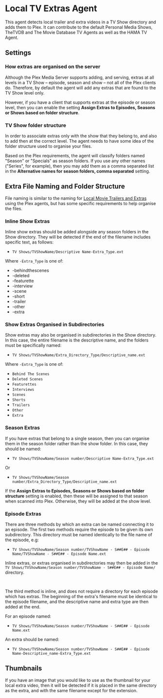 # Local TV Extras Agent

This agent detects local trailer and extra videos in a TV Show directory and adds them to Plex. It can contribute to the default Personal Media Shows, TheTVDB and The Movie Database TV Agents as well as the HAMA TV Agent.

## Settings

### How extras are organised on the server

Although the Plex Media Server supports adding, and serving, extras at all levels in a TV Show – episode, season and show – not all of the Plex clients do. Therefore, by default the agent will add any extras that are found to the TV Show level only.

However, if you have a client that supports extras at the episode or season level, then you can enable the setting **Assign Extras to Episodes, Seasons or Shows based on folder structure**.

### TV Show folder structure

In order to associate extras only with the show that they belong to, and also to add then at the correct level. The agent needs to have some idea of the folder structure used to organise your files.

Based on the Plex requirements, the agent will classify folders named "Season" or "Specials" as season folders. If you use any other names ("Series", for example), then you may add them as a comma separated list in the **Alternative names for season folders, comma separated** setting.

## Extra File Naming and Folder Structure

File naming is similar to the naming for [Local Movie Trailers and Extras](https://support.plex.tv/articles/200220677-local-media-assets-movies/#toc-3) using the Plex agents, but has some specific requirements to help organise the files.

### Inline Show Extras

Inline show extras should be added alongside any season folders in the Show directory. They will be detected if the end of the filename includes specific text, as follows:

* `TV Shows/TVShowName/Descriptive Name-Extra_Type.ext`

Where `-Extra_Type` is one of:

* -behindthescenes
* -deleted
* -featurette
* -interview
* -scene
* -short
* -trailer
* -other
* -extra

### Show Extras Organised in Subdirectories

Show extras may also be organised in subdirectories in the Show directory. In this case, the entire filename is the descriptive name, and the folders must be specifically named:

* `TV Shows/TVShowName/Extra_Directory_Type/Descriptive_name.ext`

Where `-Extra_Type` is one of:

* `Behind The Scenes`
* `Deleted Scenes`
* `Featurettes`
* `Interviews`
* `Scenes`
* `Shorts`
* `Trailers`
* `Other`
* `Extra`

### Season Extras

If you have extras that belong to a single season, then you can organise them in the season folder rather than the show folder. In this case, they should be named:

* `TV Shows/TVShowName/Season number/Descriptive Name-Extra_Type.ext`

Or 

* `TV Shows/TVShowName/Season number/Extra_Directory_Type/Descriptive_name.ext`

If the **Assign Extras to Episodes, Seasons or Shows based on folder structure** setting is enabled, then these will be assigned to that season when scanned into Plex. Otherwise, they will be added at the show level.

### Episode Extras

There are three methods by which an extra can be named connecting it to an episode. The first two methods require the episode to be given its own subdirectory. This directory must be named identically to the file name of the episode, e.g:

* `TV Shows/TVShowName/Season number/TVShowName - S##E## - Episode Name/TVShowName - S##E## - Episode Name.ext`

Inline extras, or extras organised in subdirectories may then be added in the `TV Shows/TVShowName/Season number/TVShowName - S##E## - Episode Name/` directory.

&nbsp;

The third method is inline, and does not require a directory for each episode which has extras. The beginning of the extra's filename must be identical to the episode filename, and the descriptive name and extra type are then added at the end.

For an episode named:

* `TV Shows/TVShowName/Season number/TVShowName - S##E## - Episode Name.ext`

An extra should be named:

* `TV Shows/TVShowName/Season number/TVShowName - S##E## - Episode Name-Descriptive_name-Extra_Type.ext`

## Thumbnails

If you have an image that you would like to use as the thumbnail for your local extra video, then it will be detected if it is placed in the same directory as the extra, and with the same filename except for the extension.
